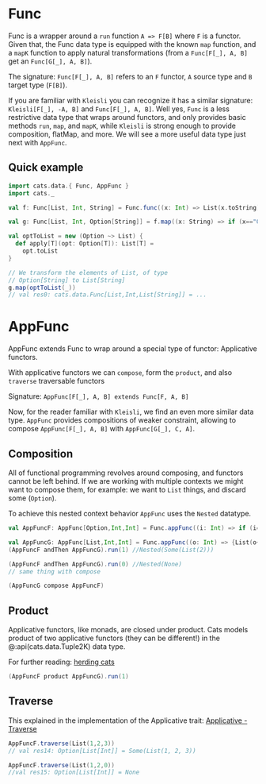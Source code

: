 # Func

Func is a wrapper around a `run` function `A => F[B]` where `F` is a functor. Given that, the Func data type is equipped with the known `map` function, and a `mapK` function to apply natural transformations (from a `Func[F[_], A, B]` get an `Func[G[_], A, B]`).

The signature: `Func[F[_], A, B]` refers to an `F` functor, `A` source type and `B` target type (`F[B]`).

If you are familiar with `Kleisli` you can recognize it has a similar signature: `Kleisli[F[_], -A, B]` and `Func[F[_], A, B]`. Well yes, `Func` is a less restrictive data type that wraps around functors, and only provides basic methods `run`, `map`, and `mapK`, while `Kleisli` is strong enough to provide composition, flatMap, and more. We will see a more useful data type just next with `AppFunc`. 

## Quick example

```scala mdoc:silent:nest
import cats.data.{ Func, AppFunc }
import cats._

val f: Func[List, Int, String] = Func.func((x: Int) => List(x.toString))

val g: Func[List, Int, Option[String]] = f.map((x: String) => if (x=="0") None else Some(x))

val optToList = new (Option ~> List) {
  def apply[T](opt: Option[T]): List[T] =
    opt.toList
}

// We transform the elements of List, of type 
// Option[String] to List[String]
g.map(optToList(_))
// val res0: cats.data.Func[List,Int,List[String]] = ...
```



# AppFunc 

AppFunc extends Func to wrap around a special type of functor: Applicative functors.

With applicative functors we can `compose`, form the `product`, and also `traverse` traversable functors

Signature: `AppFunc[F[_], A, B] extends Func[F, A, B]` 

Now, for the reader familiar with `Kleisli`, we find an even more similar data type. `AppFunc` provides compositions of weaker constraint, allowing to compose `AppFunc[F[_], A, B]` with `AppFunc[G[_], C, A]`.   
## Composition

All of functional programming revolves around composing, and functors cannot be left behind. If we are working with multiple contexts we might want to compose them, for example: we want to `List` things, and discard some (`Option`). 

To achieve this nested context behavior `AppFunc` uses the `Nested` datatype. 

```scala mdoc:silent:nest
val AppFuncF: AppFunc[Option,Int,Int] = Func.appFunc((i: Int) => if (i==0) None else Some(i))

val AppFuncG: AppFunc[List,Int,Int] = Func.appFunc((o: Int) => {List(o+1)})
(AppFuncF andThen AppFuncG).run(1) //Nested(Some(List(2)))

(AppFuncF andThen AppFuncG).run(0) //Nested(None)
// same thing with compose

(AppFuncG compose AppFuncF)
```
## Product

Applicative functors, like monads, are closed under product. Cats models product of two applicative functors (they can be different!) in the @:api(cats.data.Tuple2K) data type. 

For further reading: [herding cats](http://eed3si9n.com/herding-cats/combining-applicative.html#Product+of+applicative+functions) 

```scala mdoc:silent:nest
(AppFuncF product AppFuncG).run(1)
```
## Traverse

This explained in the implementation of the Applicative trait: [Applicative - Traverse](https://typelevel.org/cats/typeclasses/applicative.html#traverse)

```scala mdoc:silent:nest
AppFuncF.traverse(List(1,2,3))
// val res14: Option[List[Int]] = Some(List(1, 2, 3))

AppFuncF.traverse(List(1,2,0))
//val res15: Option[List[Int]] = None
```


